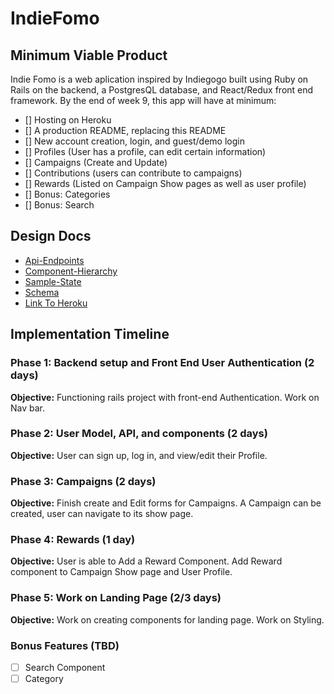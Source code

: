 # IndieFomo


## Minimum Viable Product
Indie Fomo is a web aplication inspired by Indiegogo built using Ruby on Rails
on the backend, a PostgresQL database, and React/Redux front end framework.
By the end of week 9, this app will have at minimum:

- [] Hosting on Heroku
- [] A production README, replacing this README
- [] New account creation, login, and guest/demo login
- [] Profiles (User has a profile, can edit certain information)
- [] Campaigns (Create and Update)
- [] Contributions (users can contribute to campaigns)
- [] Rewards (Listed on Campaign Show pages as well as user profile)
- [] Bonus: Categories
- [] Bonus: Search

## Design Docs
* [Api-Endpoints](https://github.com/plupinska/IndieFomo/blob/master/docs/api-endpoints)
* [Component-Hierarchy](https://github.com/plupinska/IndieFomo/blob/master/docs/component-hierarchy)
* [Sample-State](https://github.com/plupinska/IndieFomo/blob/master/docs/sample-state.md)
* [Schema](https://github.com/plupinska/IndieFomo/blob/master/docs/schema.md)
* [Link To Heroku](https://indiefomo.herokuapp.com/)
## Implementation Timeline

### Phase 1: Backend setup and Front End User Authentication (2 days)

**Objective:** Functioning rails project with front-end Authentication. Work on Nav bar.

### Phase 2: User Model, API, and components (2 days)

**Objective:** User can sign up, log in, and view/edit their Profile.

### Phase 3: Campaigns (2 days)

**Objective:** Finish create and Edit forms for Campaigns. A Campaign can be created, user can navigate to its show page.

### Phase 4:  Rewards (1 day)

**Objective:** User is able to Add a Reward Component. Add Reward component to Campaign Show page and User Profile.

### Phase 5: Work on Landing Page (2/3 days)

**Objective:** Work on creating components for landing page. Work on Styling.



### Bonus Features (TBD)
- [ ] Search Component
- [ ] Category
